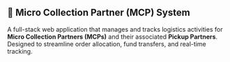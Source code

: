 ## 🚛 Micro Collection Partner (MCP) System

A full-stack web application that manages and tracks logistics activities for **Micro Collection Partners (MCPs)** and their associated **Pickup Partners**. Designed to streamline order allocation, fund transfers, and real-time tracking.



